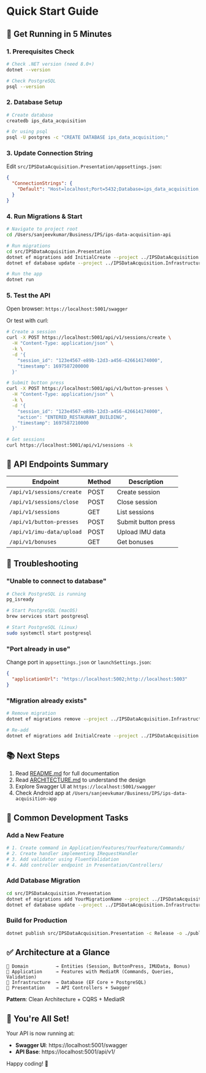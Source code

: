 # Quick Start Guide

## 🚀 Get Running in 5 Minutes

### 1. Prerequisites Check

```bash
# Check .NET version (need 8.0+)
dotnet --version

# Check PostgreSQL
psql --version
```

### 2. Database Setup

```bash
# Create database
createdb ips_data_acquisition

# Or using psql
psql -U postgres -c "CREATE DATABASE ips_data_acquisition;"
```

### 3. Update Connection String

Edit `src/IPSDataAcquisition.Presentation/appsettings.json`:

```json
{
  "ConnectionStrings": {
    "Default": "Host=localhost;Port=5432;Database=ips_data_acquisition;Username=postgres;Password=YOUR_PASSWORD"
  }
}
```

### 4. Run Migrations & Start

```bash
# Navigate to project root
cd /Users/sanjeevkumar/Business/IPS/ips-data-acquisition-api

# Run migrations
cd src/IPSDataAcquisition.Presentation
dotnet ef migrations add InitialCreate --project ../IPSDataAcquisition.Infrastructure
dotnet ef database update --project ../IPSDataAcquisition.Infrastructure

# Run the app
dotnet run
```

### 5. Test the API

Open browser: `https://localhost:5001/swagger`

Or test with curl:

```bash
# Create a session
curl -X POST https://localhost:5001/api/v1/sessions/create \
  -H "Content-Type: application/json" \
  -k \
  -d '{
    "session_id": "123e4567-e89b-12d3-a456-426614174000",
    "timestamp": 1697587200000
  }'

# Submit button press
curl -X POST https://localhost:5001/api/v1/button-presses \
  -H "Content-Type: application/json" \
  -k \
  -d '{
    "session_id": "123e4567-e89b-12d3-a456-426614174000",
    "action": "ENTERED_RESTAURANT_BUILDING",
    "timestamp": 1697587210000
  }'

# Get sessions
curl https://localhost:5001/api/v1/sessions -k
```

## 📡 API Endpoints Summary

| Endpoint | Method | Description |
|----------|--------|-------------|
| `/api/v1/sessions/create` | POST | Create session |
| `/api/v1/sessions/close` | POST | Close session |
| `/api/v1/sessions` | GET | List sessions |
| `/api/v1/button-presses` | POST | Submit button press |
| `/api/v1/imu-data/upload` | POST | Upload IMU data |
| `/api/v1/bonuses` | GET | Get bonuses |

## 🔧 Troubleshooting

### "Unable to connect to database"

```bash
# Check PostgreSQL is running
pg_isready

# Start PostgreSQL (macOS)
brew services start postgresql

# Start PostgreSQL (Linux)
sudo systemctl start postgresql
```

### "Port already in use"

Change port in `appsettings.json` or `launchSettings.json`:

```json
{
  "applicationUrl": "https://localhost:5002;http://localhost:5003"
}
```

### "Migration already exists"

```bash
# Remove migration
dotnet ef migrations remove --project ../IPSDataAcquisition.Infrastructure

# Re-add
dotnet ef migrations add InitialCreate --project ../IPSDataAcquisition.Infrastructure
```

## 📚 Next Steps

1. Read [README.md](README.md) for full documentation
2. Read [ARCHITECTURE.md](ARCHITECTURE.md) to understand the design
3. Explore Swagger UI at `https://localhost:5001/swagger`
4. Check Android app at `/Users/sanjeevkumar/Business/IPS/ips-data-acquisition-app`

## 🎯 Common Development Tasks

### Add a New Feature

```bash
# 1. Create command in Application/Features/YourFeature/Commands/
# 2. Create handler implementing IRequestHandler
# 3. Add validator using FluentValidation
# 4. Add controller endpoint in Presentation/Controllers/
```

### Add Database Migration

```bash
cd src/IPSDataAcquisition.Presentation
dotnet ef migrations add YourMigrationName --project ../IPSDataAcquisition.Infrastructure
dotnet ef database update --project ../IPSDataAcquisition.Infrastructure
```

### Build for Production

```bash
dotnet publish src/IPSDataAcquisition.Presentation -c Release -o ./publish
```

## ✅ Architecture at a Glance

```
📁 Domain          → Entities (Session, ButtonPress, IMUData, Bonus)
📁 Application     → Features with MediatR (Commands, Queries, Validation)
📁 Infrastructure  → Database (EF Core + PostgreSQL)
📁 Presentation    → API Controllers + Swagger
```

**Pattern**: Clean Architecture + CQRS + MediatR

## 🎉 You're All Set!

Your API is now running at:
- **Swagger UI**: https://localhost:5001/swagger
- **API Base**: https://localhost:5001/api/v1/

Happy coding! 🚀


